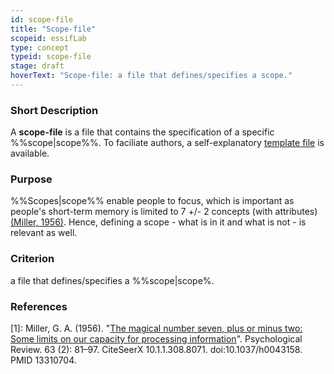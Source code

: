 ```yaml
---
id: scope-file
title: "Scope-file"
scopeid: essifLab
type: concept
typeid: scope-file
stage: draft
hoverText: "Scope-file: a file that defines/specifies a scope."
---
```


### Short Description
A **scope-file** is a file that contains the specification of a specific %%scope|scope%%. To faciliate authors, a self-explanatory [template file](/terminology-engine-v1-templates/scope-file.md) is available.

### Purpose
%%Scopes|scope%% enable people to focus, which is important as people's short-term memory is limited to 7 +/- 2 concepts (with attributes) [(Miller, 1956)](http://psychclassics.yorku.ca/Miller/). Hence, defining a scope - what is in it and what is not - is relevant as well. 

### Criterion
a file that defines/specifies a %%scope|scope%.

### References

[1]: Miller, G. A. (1956). "[The magical number seven, plus or minus two: Some limits on our capacity for processing information](http://psychclassics.yorku.ca/Miller/)". Psychological Review. 63 (2): 81–97. CiteSeerX 10.1.1.308.8071. doi:10.1037/h0043158. PMID 13310704.